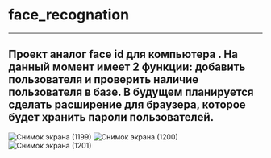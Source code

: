 # face_recognation
- - -
## Проект аналог face id для компьютера . На данный момент имеет 2 функции: добавить пользователя и проверить наличие пользователя в базе. В будущем планируется сделать расширение для браузера, которое будет хранить пароли пользователей. 
![Снимок экрана (1199)](https://github.com/alantsupova/face_recognation/assets/125733793/8015f8ab-bcd9-4c2d-a2ab-1dc725a1a6dd)
![Снимок экрана (1200)](https://github.com/alantsupova/face_recognation/assets/125733793/d4cf0052-004a-4dd6-8069-2595c6aa0e1f)
![Снимок экрана (1201)](https://github.com/alantsupova/face_recognation/assets/125733793/7b7d45a9-a785-484f-8865-036bdd284e6d)
